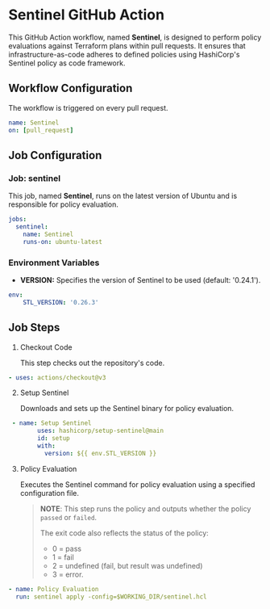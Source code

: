 # Sentinel GitHub Action

This GitHub Action workflow, named **Sentinel**, is designed to perform policy evaluations against Terraform plans within pull requests. It ensures that infrastructure-as-code adheres to defined policies using HashiCorp's Sentinel policy as code framework.

## Workflow Configuration

The workflow is triggered on every pull request.

```yaml
name: Sentinel
on: [pull_request]
```

## Job Configuration
### Job: sentinel

This job, named **Sentinel**, runs on the latest version of Ubuntu and is responsible for policy evaluation.

```yaml
jobs:
  sentinel:
    name: Sentinel
    runs-on: ubuntu-latest
```

### Environment Variables
- **VERSION:** Specifies the version of Sentinel to be used (default: '0.24.1').

```yaml
env:
    STL_VERSION: '0.26.3'
```

## Job Steps

1. Checkout Code

    This step checks out the repository's code.

```yaml
- uses: actions/checkout@v3
```

2. Setup Sentinel

    Downloads and sets up the Sentinel binary for policy evaluation.

```yaml
 - name: Setup Sentinel
        uses: hashicorp/setup-sentinel@main
        id: setup
        with:
          version: ${{ env.STL_VERSION }}
```

3. Policy Evaluation

    Executes the Sentinel command for policy evaluation using a specified configuration file.

    > **NOTE**: This step runs the policy and outputs whether the policy `passed` or `failed`.
    >
    > The exit code also reflects the status of the policy:
    > - 0 = pass
    > - 1 = fail
    > - 2 = undefined (fail, but result was undefined)
    > - 3 = error.

```yaml
- name: Policy Evaluation
  run: sentinel apply -config=$WORKING_DIR/sentinel.hcl
```
